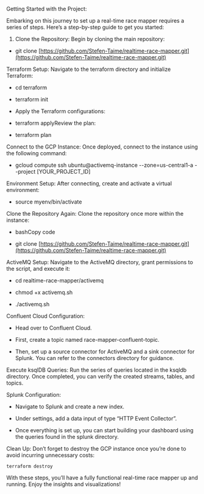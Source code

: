 Getting Started with the Project:

Embarking on this journey to set up a real-time race mapper requires a series of steps. Here’s a step-by-step guide to get you started:

 1. Clone the Repository: Begin by cloning the main repository:

* git clone [https://github.com/Stefen-Taime/realtime-race-mapper.git](https://github.com/Stefen-Taime/realtime-race-mapper.git)

Terraform Setup: Navigate to the terraform directory and initialize Terraform:

* cd terraform

* terraform init

* Apply the Terraform configurations:

* terraform applyReview the plan:

* terraform plan

Connect to the GCP Instance: Once deployed, connect to the instance using the following command:

* gcloud compute ssh ubuntu@activemq-instance --zone=us-central1-a --project [YOUR_PROJECT_ID]

Environment Setup: After connecting, create and activate a virtual environment:

* source myenv/bin/activate

Clone the Repository Again: Clone the repository once more within the instance:

* bashCopy code

* git clone [https://github.com/Stefen-Taime/realtime-race-mapper.git](https://github.com/Stefen-Taime/realtime-race-mapper.git)

ActiveMQ Setup: Navigate to the ActiveMQ directory, grant permissions to the script, and execute it:

* cd realtime-race-mapper/activemq

* chmod +x activemq.sh

* ./activemq.sh

Confluent Cloud Configuration:

* Head over to Confluent Cloud.

* First, create a topic named race-mapper-confluent-topic.

* Then, set up a source connector for ActiveMQ and a sink connector for Splunk. You can refer to the connectors directory for guidance.

Execute ksqlDB Queries: Run the series of queries located in the ksqldb directory. Once completed, you can verify the created streams, tables, and topics.

Splunk Configuration:

* Navigate to Splunk and create a new index.

* Under settings, add a data input of type “HTTP Event Collector”.

* Once everything is set up, you can start building your dashboard using the queries found in the splunk directory.

Clean Up: Don’t forget to destroy the GCP instance once you’re done to avoid incurring unnecessary costs:

    terraform destroy

With these steps, you’ll have a fully functional real-time race mapper up and running. Enjoy the insights and visualizations!
